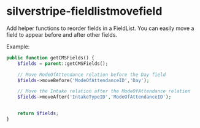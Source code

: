 silverstripe-fieldlistmovefield
===============================

Add helper functions  to reorder fields in a FieldList. You can easily move a field to appear before and after other fields.

Example:
```php
public function getCMSFields() {
	$fields = parent::getCMSFields();

	// Move ModeOfAttendance relation before the Day field
	$fields->moveBefore('ModeOfAttendanceID','Day');

	// Move the Intake relation after the ModeOfAttendance relation
	$fields->moveAfter('IntakeTypeID','ModeOfAttendanceID');


	return $fields;
}
```
